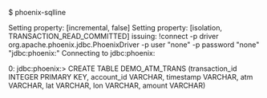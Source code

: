 $ phoenix-sqlline

Setting property: [incremental, false]
Setting property: [isolation, TRANSACTION_READ_COMMITTED]
issuing: !connect -p driver org.apache.phoenix.jdbc.PhoenixDriver -p user "none" -p password "none" "jdbc:phoenix:"
Connecting to jdbc:phoenix:

0: jdbc:phoenix:> 
CREATE TABLE DEMO_ATM_TRANS
  (transaction_id INTEGER PRIMARY KEY,
   account_id VARCHAR,
   timestamp VARCHAR,
   atm VARCHAR,
   lat VARCHAR,
   lon VARCHAR,
   amount VARCHAR)
